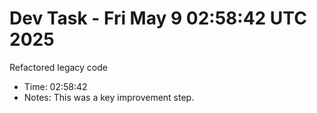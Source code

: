 # Dev Task - Fri May  9 02:58:42 UTC 2025
Refactored legacy code
- Time: 02:58:42
- Notes: This was a key improvement step.
